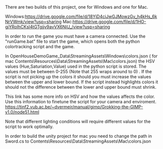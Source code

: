 There are two builds of this project, one for Windows and one for Mac.

Windows:https://drive.google.com/file/d/18YjD4ciJwGJMowzGv_h4kHs_6kNrVWmk/view?usp=sharing
Mac:https://drive.google.com/file/d/1HO-gjYRolhCKsl4tGTgjjv9avVX6NiU_/view?usp=sharing

In order to run the game you must have a camera connected. Use the "runGame.bat" file to start the game, which opens both the python colortracking script and the game. 

In OpenHouseDemoGame_Data\StreamingAssets\Windows\colors.json ( for mac Contents\Resources\Data\StreamingAssets\Mac\colors.json) the HSV values (Hue,Saturiation,Value) used in the python script is stored. The values must be between 0-255 (Note that 255 wraps around to 0) . If the script is not picking up the colors it should you must increase the values between the upper and lower bound. If the script instead highlights colors it should not the difference between the lower and upper bound must shrink.

This link has some more info on HSV and how the values affects the color. Use this information to finetune the script for your camera and enviroment.
https://tinf2.vub.ac.be/~dvermeir/manual/gimp/Grokking-the-GIMP-v1.0/node51.html

Note that different lighting conditions will require different values for the script to work optimally.

In order to build the unity project for mac you need to change the path in Sword.cs to Contents\Resources\Data\StreamingAssets\Mac\colors.json
